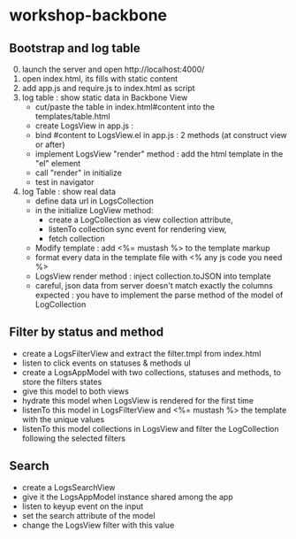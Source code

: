 workshop-backbone
=================

Bootstrap and log table
-----------------------
0) launch the server and open http://localhost:4000/
1) open index.html, its fills with static content
2) add app.js and require.js to index.html as script
3) log table : show static data in Backbone View
    - cut/paste the table in index.html#content into the templates/table.html
    - create LogsView in app.js :
    - bind #content to LogsView.el in app.js : 2 methods (at construct view or after)
    - implement LogsView "render" method : add the html template in the "el" element
    - call "render" in initialize
    - test in navigator
4) log Table : show real data
    - define data url in LogsCollection
    - in the initialize LogView method:
        - create a LogCollection as view collection attribute,
        - listenTo collection sync event for rendering view,
        - fetch collection
    - Modify template : add <%= mustash %> to the template markup
    - format every data in the template file with <% any js code you need %>
    - LogsView render method : inject collection.toJSON into template
    - careful, json data from server doesn't match exactly the columns expected : you have to implement the parse method of the model of LogCollection


Filter by status and method
---------------------------
- create a LogsFilterView and extract the filter.tmpl from index.html
- listen to click events on statuses & methods ul
- create a LogsAppModel with two collections, statuses and methods, to store the filters states
- give this model to both views
- hydrate this model when LogsView is rendered for the first time
- listenTo this model in LogsFilterView and <%= mustash %> the template with the unique values
- listenTo this model collections in LogsView and filter the LogCollection following the selected filters

Search
------
- create a LogsSearchView
- give it the LogsAppModel instance shared among the app
- listen to keyup event on the input
- set the search attribute of the model
- change the LogsView filter with this value